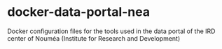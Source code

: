 # docker-data-portal-nea
Docker configuration files for the tools used in the data portal of the IRD center of Nouméa (Institute for Research and Development)

